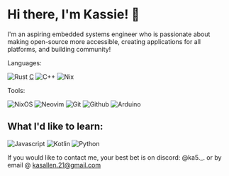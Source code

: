 # Hi there, I'm Kassie! 👋
I'm an aspiring embedded systems engineer who is passionate about making open-source more accessible, creating applications for all platforms, and building community!

Languages:

![Rust](https://img.shields.io/badge/Rust-b7410e?style=for-the-badge&logo=rust&logoColor=white)
[C](https://img.shields.io/badge/C-3366ff?style=for-the-badge&logo=cplusplus&logoColor=white)
![C++](https://img.shields.io/badge/C++-03254c?style=for-the-badge&logo=cplusplus&logoColor=white)
![Nix](https://img.shields.io/badge/Nix-1261a0?style=for-the-badge&logo=nixos&logoColor=white)

Tools:

![NixOS](https://img.shields.io/badge/NixOS-1261a0?style=for-the-badge&logo=nixos&logoColor=white)
![Neovim](https://img.shields.io/badge/Neovim-vim?style=for-the-badge&logo=Neovim&logoColor=white)
![Git](https://img.shields.io/badge/Git-orange?style=for-the-badge&logo=Git&logoColor=white)
![Github](https://img.shields.io/badge/Github-gray?style=for-the-badge&logo=Github&logoColor=white)
![Arduino](https://img.shields.io/badge/Arduino-00878F?style=for-the-badge&logo=arduino&logoColor=white)

## What I'd like to learn:

![Javascript](https://img.shields.io/badge/Javascript-339966?style=for-the-badge&logo=javascript&logoColor=white)
![Kotlin](https://img.shields.io/badge/Kotlin-7f52ff?style=for-the-badge&logo=Kotlin&logoColor=white)
![Python](https://img.shields.io/badge/-Python-ffba01?style=for-the-badge&logo=python&logoColor=white)


If you would like to contact me, your best bet is on discord: @ka5._. or by email @ kasallen.21@gmail.com
